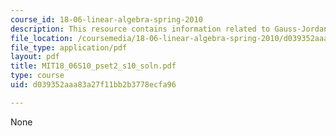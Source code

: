 ```yaml
---
course_id: 18-06-linear-algebra-spring-2010
description: This resource contains information related to Gauss-Jordan elimination.
file_location: /coursemedia/18-06-linear-algebra-spring-2010/d039352aaa83a27f11bb2b3778ecfa96_MIT18_06S10_pset2_s10_soln.pdf
file_type: application/pdf
layout: pdf
title: MIT18_06S10_pset2_s10_soln.pdf
type: course
uid: d039352aaa83a27f11bb2b3778ecfa96

---
```

None